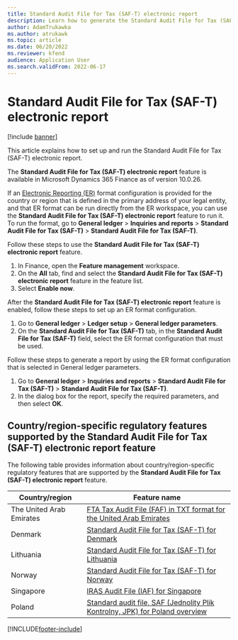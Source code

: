 ```yaml
---
title: Standard Audit File for Tax (SAF-T) electronic report
description: Learn how to generate the Standard Audit File for Tax (SAF-T) electronic report in Microsoft Dynamics 365 Finance, including a step-by-step process.
author: AdamTrukawka
ms.author: atrukawk
ms.topic: article
ms.date: 06/20/2022
ms.reviewer: kfend
audience: Application User
ms.search.validFrom: 2022-06-17
---
```


# Standard Audit File for Tax (SAF-T) electronic report

[!include [banner](../includes/banner.md)]

This article explains how to set up and run the Standard Audit File for Tax (SAF-T) electronic report.

The **Standard Audit File for Tax (SAF-T) electronic report** feature is available in Microsoft Dynamics 365 Finance as of version 10.0.26.

If an [Electronic Reporting (ER)](../../fin-ops-core/dev-itpro/analytics/general-electronic-reporting.md) format configuration is provided for the country or region that is defined in the primary address of your legal entity, and that ER format can be run directly from the ER workspace, you can use the **Standard Audit File for Tax (SAF-T) electronic report** feature to run it. To run the format, go to **General ledger** \> **Inquiries and reports** \> **Standard Audit File for Tax (SAF-T)** \> **Standard Audit File for Tax (SAF-T)**.

Follow these steps to use the **Standard Audit File for Tax (SAF-T) electronic report** feature.

1. In Finance, open the **Feature management** workspace.
2. On the **All** tab, find and select the **Standard Audit File for Tax (SAF-T) electronic report** feature in the feature list.
3. Select **Enable now**.

After the **Standard Audit File for Tax (SAF-T) electronic report** feature is enabled, follow these steps to set up an ER format configuration.

1. Go to **General ledger** \> **Ledger setup** \> **General ledger parameters**.
2. On the **Standard Audit File for Tax (SAF-T)** tab, in the **Standard Audit File for Tax (SAF-T)** field, select the ER format configuration that must be used.

Follow these steps to generate a report by using the ER format configuration that is selected in General ledger parameters.

1. Go to **General ledger** \> **Inquiries and reports** \> **Standard Audit File for Tax (SAF-T)** \> **Standard Audit File for Tax (SAF-T)**.
2. In the dialog box for the report, specify the required parameters, and then select **OK**.

## Country/region-specific regulatory features supported by the Standard Audit File for Tax (SAF-T) electronic report feature

The following table provides information about country/region-specific regulatory features that are supported by the **Standard Audit File for Tax (SAF-T) electronic report** feature.

| Country/region   | Feature name |
|-----------|--------------|
| The United Arab Emirates | [FTA Tax Audit File (FAF) in TXT format for the United Arab Emirates](../localizations/uae-faf.md) |
| Denmark                  | [Standard Audit File for Tax (SAF-T) for Denmark](../localizations/emea-dnk-saf-t.md) |
| Lithuania                | [Standard Audit File for Tax (SAF-T) for Lithuania](../localizations/emea-ltu-saf-t.md) |
| Norway                   | [Standard Audit File for Tax (SAF-T) for Norway](../localizations/emea-nor-satndard-audit-file-for-tax.md) |
| Singapore                | [IRAS Audit File (IAF) for Singapore](../localizations/apac-sgp-iras-audit-file.md) |
| Poland                   | [Standard audit file, SAF (Jednolity Plik Kontrolny, JPK) for Poland overview](../localizations/poland/emea-pol-standard-audit-file-saf.md) |

[!INCLUDE[footer-include](../../includes/footer-banner.md)]
